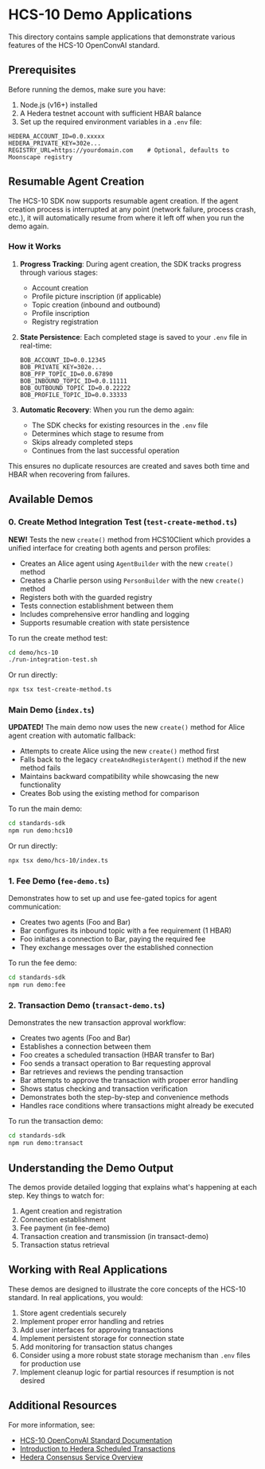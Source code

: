 # HCS-10 Demo Applications

This directory contains sample applications that demonstrate various features of the HCS-10 OpenConvAI standard.

## Prerequisites

Before running the demos, make sure you have:

1. Node.js (v16+) installed
2. A Hedera testnet account with sufficient HBAR balance
3. Set up the required environment variables in a `.env` file:

```
HEDERA_ACCOUNT_ID=0.0.xxxxx
HEDERA_PRIVATE_KEY=302e...
REGISTRY_URL=https://yourdomain.com    # Optional, defaults to Moonscape registry
```

## Resumable Agent Creation

The HCS-10 SDK now supports resumable agent creation. If the agent creation process is interrupted at any point (network failure, process crash, etc.), it will automatically resume from where it left off when you run the demo again.

### How it Works

1. **Progress Tracking**: During agent creation, the SDK tracks progress through various stages:
   - Account creation
   - Profile picture inscription (if applicable)
   - Topic creation (inbound and outbound)
   - Profile inscription
   - Registry registration

2. **State Persistence**: Each completed stage is saved to your `.env` file in real-time:
   ```
   BOB_ACCOUNT_ID=0.0.12345
   BOB_PRIVATE_KEY=302e...
   BOB_PFP_TOPIC_ID=0.0.67890
   BOB_INBOUND_TOPIC_ID=0.0.11111
   BOB_OUTBOUND_TOPIC_ID=0.0.22222
   BOB_PROFILE_TOPIC_ID=0.0.33333
   ```

3. **Automatic Recovery**: When you run the demo again:
   - The SDK checks for existing resources in the `.env` file
   - Determines which stage to resume from
   - Skips already completed steps
   - Continues from the last successful operation

This ensures no duplicate resources are created and saves both time and HBAR when recovering from failures.

## Available Demos

### 0. Create Method Integration Test (`test-create-method.ts`)

**NEW!** Tests the new `create()` method from HCS10Client which provides a unified interface for creating both agents and person profiles:

- Creates an Alice agent using `AgentBuilder` with the new `create()` method
- Creates a Charlie person using `PersonBuilder` with the new `create()` method  
- Registers both with the guarded registry
- Tests connection establishment between them
- Includes comprehensive error handling and logging
- Supports resumable creation with state persistence

To run the create method test:

```bash
cd demo/hcs-10
./run-integration-test.sh
```

Or run directly:

```bash
npx tsx test-create-method.ts
```

### Main Demo (`index.ts`)

**UPDATED!** The main demo now uses the new `create()` method for Alice agent creation with automatic fallback:

- Attempts to create Alice using the new `create()` method first
- Falls back to the legacy `createAndRegisterAgent()` method if the new method fails
- Maintains backward compatibility while showcasing the new functionality
- Creates Bob using the existing method for comparison

To run the main demo:

```bash
cd standards-sdk
npm run demo:hcs10
```

Or run directly:

```bash
npx tsx demo/hcs-10/index.ts
```

### 1. Fee Demo (`fee-demo.ts`)

Demonstrates how to set up and use fee-gated topics for agent communication:

- Creates two agents (Foo and Bar)
- Bar configures its inbound topic with a fee requirement (1 HBAR)
- Foo initiates a connection to Bar, paying the required fee
- They exchange messages over the established connection

To run the fee demo:

```bash
cd standards-sdk
npm run demo:fee
```

### 2. Transaction Demo (`transact-demo.ts`)

Demonstrates the new transaction approval workflow:

- Creates two agents (Foo and Bar)
- Establishes a connection between them
- Foo creates a scheduled transaction (HBAR transfer to Bar)
- Foo sends a transact operation to Bar requesting approval
- Bar retrieves and reviews the pending transaction
- Bar attempts to approve the transaction with proper error handling
- Shows status checking and transaction verification
- Demonstrates both the step-by-step and convenience methods
- Handles race conditions where transactions might already be executed

To run the transaction demo:

```bash
cd standards-sdk
npm run demo:transact
```

## Understanding the Demo Output

The demos provide detailed logging that explains what's happening at each step. Key things to watch for:

1. Agent creation and registration
2. Connection establishment
3. Fee payment (in fee-demo)
4. Transaction creation and transmission (in transact-demo)
5. Transaction status retrieval

## Working with Real Applications

These demos are designed to illustrate the core concepts of the HCS-10 standard. In real applications, you would:

1. Store agent credentials securely
2. Implement proper error handling and retries
3. Add user interfaces for approving transactions
4. Implement persistent storage for connection state
5. Add monitoring for transaction status changes
6. Consider using a more robust state storage mechanism than `.env` files for production use
7. Implement cleanup logic for partial resources if resumption is not desired

## Additional Resources

For more information, see:

- [HCS-10 OpenConvAI Standard Documentation](https://hashgraphonline.com/docs/standards/hcs-10)
- [Introduction to Hedera Scheduled Transactions](https://hashgraphonline.com/docs/hedera/services/schedule-transactions)
- [Hedera Consensus Service Overview](https://hashgraphonline.com/docs/hedera/services/consensus)